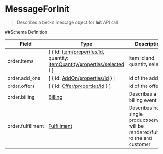 # MessageForInit

> Describes a beckn message object for **Init** API call

##Schema Definition

| **Field**         | **Type**                                                                                                                                                                               | **Description**                                                                       |
| ----------------- | -------------------------------------------------------------------------------------------------------------------------------------------------------------------------------------- | ------------------------------------------------------------------------------------- |
| order.items       | [ { id: [Item/properties/id](/docs/core-specification/schema-reference/item), quantity: [ItemQuantity/properties/selected](/docs/core-specification/schema-reference/itemquantity) } ] | Item id and quantity selected                                                         |
| order.add_ons     | [ { id: [AddOn/properties/id](/docs/core-specification/schema-reference/addon) } ]                                                                                                     | Id of the addon                                                                       |
| order.offers      | [ { id: [Offer/properties/id](/docs/core-specification/schema-reference/offer) } ]                                                                                                     | Id of the offer                                                                       |
| order.billing     | [Billing](/docs/core-specification/schema-reference/billing)                                                                                                                           | Describes a billing event                                                             |
| order.fulfillment | [Fulfillment](/docs/core-specification/schema-reference/fulfillment)                                                                                                                   | Describes how a single product/service will be rendered/fulfilled to the end customer |
